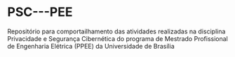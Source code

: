 # PSC---PEE
Repositório para comportailhamento das atividades realizadas na disciplina Privacidade e Segurança Cibernética do programa de Mestrado Profissional de Engenharia Elétrica (PPEE) da Universidade de Brasília
